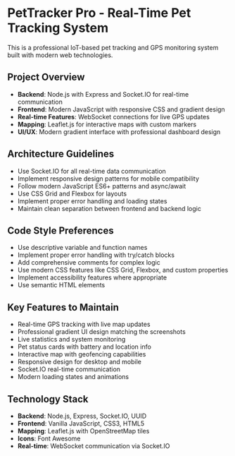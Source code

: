 <!-- Use this file to provide workspace-specific custom instructions to Copilot. For more details, visit https://code.visualstudio.com/docs/copilot/copilot-customization#_use-a-githubcopilotinstructionsmd-file -->

# PetTracker Pro - Real-Time Pet Tracking System

This is a professional IoT-based pet tracking and GPS monitoring system built with modern web technologies.

## Project Overview
- **Backend**: Node.js with Express and Socket.IO for real-time communication
- **Frontend**: Modern JavaScript with responsive CSS and gradient design
- **Real-time Features**: WebSocket connections for live GPS updates
- **Mapping**: Leaflet.js for interactive maps with custom markers
- **UI/UX**: Modern gradient interface with professional dashboard design

## Architecture Guidelines
- Use Socket.IO for all real-time data communication
- Implement responsive design patterns for mobile compatibility  
- Follow modern JavaScript ES6+ patterns and async/await
- Use CSS Grid and Flexbox for layouts
- Implement proper error handling and loading states
- Maintain clean separation between frontend and backend logic

## Code Style Preferences
- Use descriptive variable and function names
- Implement proper error handling with try/catch blocks
- Add comprehensive comments for complex logic
- Use modern CSS features like CSS Grid, Flexbox, and custom properties
- Implement accessibility features where appropriate
- Use semantic HTML elements

## Key Features to Maintain
- Real-time GPS tracking with live map updates
- Professional gradient UI design matching the screenshots
- Live statistics and system monitoring
- Pet status cards with battery and location info
- Interactive map with geofencing capabilities
- Responsive design for desktop and mobile
- Socket.IO real-time communication
- Modern loading states and animations

## Technology Stack
- **Backend**: Node.js, Express, Socket.IO, UUID
- **Frontend**: Vanilla JavaScript, CSS3, HTML5
- **Mapping**: Leaflet.js with OpenStreetMap tiles
- **Icons**: Font Awesome
- **Real-time**: WebSocket communication via Socket.IO
